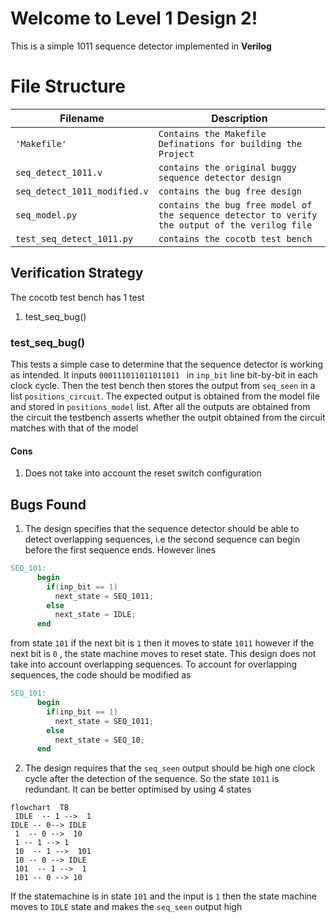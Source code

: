 # Welcome to Level 1 Design 2!
This is a simple 1011 sequence detector implemented in **Verilog**


# File Structure

|Filename           				|Description                         |
|-------------------------------|-----------------------------|
|`'Makefile'`            		|`Contains the Makefile Definations for building the Project`       
|`seq_detect_1011.v`            |`contains the original buggy sequence detector design`           |
|`seq_detect_1011_modified.v`	|`contains the bug free design`|
|`seq_model.py`					|`contains the bug free model of the sequence detector to verify the output of the verilog file`
|`test_seq_detect_1011.py`		|`contains the cocotb test bench`

## Verification Strategy

The cocotb test bench has 1 test
1. test_seq_bug()
### test_seq_bug()
This tests a simple case to determine that the sequence detector is working as intended. It inputs `000111011011011011 ` in `inp_bit` line bit-by-bit in each clock cycle. Then the test bench then stores the output from `seq_seen` in a list `positions_circuit`. The expected output is obtained from the model file and stored in `positions_model` list. After all the outputs are obtained from the circuit the testbench asserts whether the outpit obtained from the circuit matches with that of the model
#### Cons
1. Does not take into account the reset switch configuration

## Bugs Found

1. The design specifies that the sequence detector should be able to detect overlapping sequences, i.e the second sequence can begin before the first sequence ends. However lines 
```verilog 
SEQ_101:
      begin
        if(inp_bit == 1)
          next_state = SEQ_1011;
        else
          next_state = IDLE;
      end
```
from state `101` if the next bit is `1` then it moves to state `1011` however if the next bit is `0` , the state machine moves to reset state. This design does not take into account overlapping sequences. To account for overlapping sequences, the code should be modified as 
```verilog 
SEQ_101:
      begin
        if(inp_bit == 1)
          next_state = SEQ_1011;
        else
          next_state = SEQ_10;
      end
```
2. The design requires that the `seq_seen` output should be high one clock cycle after the detection of the sequence. So the state `1011` is redundant. It can be better optimised by using 4 states
```mermaid
flowchart  TB  
 IDLE  -- 1 -->  1 
IDLE -- 0--> IDLE  
 1  -- 0 -->  10  
 1 -- 1 --> 1
 10  -- 1 -->  101 
 10 -- 0 --> IDLE 
 101  -- 1 -->  1
 101 -- 0 --> 10
```
If the statemachine is in state `101` and the input is `1` then the state machine moves to `IDLE` state and makes the `seq_seen` output high

